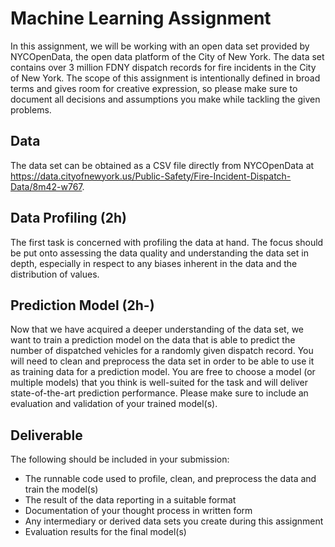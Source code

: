 # Machine Learning Assignment

In this assignment, we will be working with an open data set provided by NYCOpenData, the open data platform of the City of New York. The data set contains over 3 million FDNY dispatch records for fire incidents in the City of New York. The scope of this assignment is intentionally defined in broad terms and gives room for creative expression, so please make sure to document all decisions and assumptions you make while tackling the given problems.

## Data

The data set can be obtained as a CSV file directly from NYCOpenData at https://data.cityofnewyork.us/Public-Safety/Fire-Incident-Dispatch-Data/8m42-w767.

## Data Profiling (2h)

The first task is concerned with profiling the data at hand. The focus should be put onto assessing the data quality and understanding the data set in depth, especially in respect to any biases inherent in the data and the distribution of values.


## Prediction Model (2h-)

Now that we have acquired a deeper understanding of the data set, we want to train a prediction model on the data that is able to predict the number of dispatched vehicles for a randomly given dispatch record. You will need to clean and preprocess the data set in order to be able to use it as training data for a prediction model. You are free to choose a model (or multiple models) that you think is well-suited for the task and will deliver state-of-the-art prediction performance. Please make sure to include an evaluation and validation of your trained model(s).

## Deliverable

The following should be included in your submission:

- The runnable code used to profile, clean, and preprocess the data and train the model(s)
- The result of the data reporting in a suitable format
- Documentation of your thought process in written form
- Any intermediary or derived data sets you create during this assignment
- Evaluation results for the final model(s)
